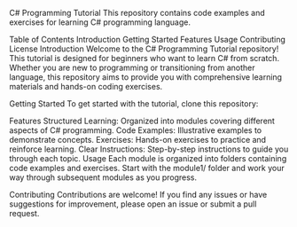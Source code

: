 C# Programming Tutorial
This repository contains code examples and exercises for learning C# programming language.

Table of Contents
Introduction
Getting Started
Features
Usage
Contributing
License
Introduction
Welcome to the C# Programming Tutorial repository! This tutorial is designed for beginners who want to learn C# from scratch. Whether you are new to programming or transitioning from another language, this repository aims to provide you with comprehensive learning materials and hands-on coding exercises.

Getting Started
To get started with the tutorial, clone this repository:

Features
Structured Learning: Organized into modules covering different aspects of C# programming.
Code Examples: Illustrative examples to demonstrate concepts.
Exercises: Hands-on exercises to practice and reinforce learning.
Clear Instructions: Step-by-step instructions to guide you through each topic.
Usage
Each module is organized into folders containing code examples and exercises. Start with the module1/ folder and work your way through subsequent modules as you progress.

Contributing
Contributions are welcome! If you find any issues or have suggestions for improvement, please open an issue or submit a pull request.
